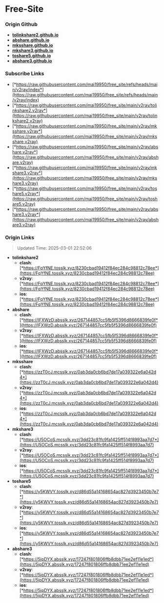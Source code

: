 # Free-Site

### Origin Github

- [**tolinkshare2.github.io**](https://github.com/tolinkshare2/tolinkshare2.github.io)
- [**abshare.github.io**](https://github.com/abshare/abshare.github.io)
- [**mksshare.github.io**](https://github.com/mksshare/mksshare.github.io)
- [**mkshare3.github.io**](https://github.com/mkshare3/mkshare3.github.io)
- [**toshare5.github.io**](https://github.com/toshare5/toshare5.github.io)
- [**abshare3.github.io**](https://github.com/abshare3/abshare3.github.io)

### Subscribe Links

- [*https://raw.githubusercontent.com/mai19950/free_site/refs/heads/main/v2ray/index*](https://raw.githubusercontent.com/mai19950/free_site/refs/heads/main/v2ray/index)
- [*https://raw.githubusercontent.com/mai19950/free_site/main/v2ray/tolinkshare2.v2ray*](https://raw.githubusercontent.com/mai19950/free_site/main/v2ray/tolinkshare2.v2ray)
- [*https://raw.githubusercontent.com/mai19950/free_site/main/v2ray/mksshare.v2ray*](https://raw.githubusercontent.com/mai19950/free_site/main/v2ray/mksshare.v2ray)
- [*https://raw.githubusercontent.com/mai19950/free_site/main/v2ray/abshare.v2ray*](https://raw.githubusercontent.com/mai19950/free_site/main/v2ray/abshare.v2ray)
- [*https://raw.githubusercontent.com/mai19950/free_site/main/v2ray/mkshare3.v2ray*](https://raw.githubusercontent.com/mai19950/free_site/main/v2ray/mkshare3.v2ray)
- [*https://raw.githubusercontent.com/mai19950/free_site/main/v2ray/toshare5.v2ray*](https://raw.githubusercontent.com/mai19950/free_site/main/v2ray/toshare5.v2ray)
- [*https://raw.githubusercontent.com/mai19950/free_site/main/v2ray/abshare3.v2ray*](https://raw.githubusercontent.com/mai19950/free_site/main/v2ray/abshare3.v2ray)

### Origin Links

> Updated Time: 2025-03-01 22:52:06

- **tolinkshare2**
  - **clash**: [*https://FqYfNE.tosslk.xyz/8230cbad19412f84ec284c98812c78ee*](https://FqYfNE.tosslk.xyz/8230cbad19412f84ec284c98812c78ee)
  - **v2ray**: [*https://FqYfNE.tosslk.xyz/8230cbad19412f84ec284c98812c78ee*](https://FqYfNE.tosslk.xyz/8230cbad19412f84ec284c98812c78ee)
  - **ios**: [*https://FqYfNE.tosslk.xyz/8230cbad19412f84ec284c98812c78ee*](https://FqYfNE.tosslk.xyz/8230cbad19412f84ec284c98812c78ee)
- **abshare**
  - **clash**: [*https://IFXWzD.absslk.xyz/267144857cc5fb5f5396d8666839fe0f*](https://IFXWzD.absslk.xyz/267144857cc5fb5f5396d8666839fe0f)
  - **v2ray**: [*https://IFXWzD.absslk.xyz/267144857cc5fb5f5396d8666839fe0f*](https://IFXWzD.absslk.xyz/267144857cc5fb5f5396d8666839fe0f)
  - **ios**: [*https://IFXWzD.absslk.xyz/267144857cc5fb5f5396d8666839fe0f*](https://IFXWzD.absslk.xyz/267144857cc5fb5f5396d8666839fe0f)
- **mksshare**
  - **clash**: [*https://zzT0cJ.mcsslk.xyz/0ab3da0cb6bd7de17a039322e6a042d4*](https://zzT0cJ.mcsslk.xyz/0ab3da0cb6bd7de17a039322e6a042d4)
  - **v2ray**: [*https://zzT0cJ.mcsslk.xyz/0ab3da0cb6bd7de17a039322e6a042d4*](https://zzT0cJ.mcsslk.xyz/0ab3da0cb6bd7de17a039322e6a042d4)
  - **ios**: [*https://zzT0cJ.mcsslk.xyz/0ab3da0cb6bd7de17a039322e6a042d4*](https://zzT0cJ.mcsslk.xyz/0ab3da0cb6bd7de17a039322e6a042d4)
- **mkshare3**
  - **clash**: [*https://U5OCoS.mcsslk.xyz/3dd23c81fc9fa1425ff514f8993aa7d7*](https://U5OCoS.mcsslk.xyz/3dd23c81fc9fa1425ff514f8993aa7d7)
  - **v2ray**: [*https://U5OCoS.mcsslk.xyz/3dd23c81fc9fa1425ff514f8993aa7d7*](https://U5OCoS.mcsslk.xyz/3dd23c81fc9fa1425ff514f8993aa7d7)
  - **ios**: [*https://U5OCoS.mcsslk.xyz/3dd23c81fc9fa1425ff514f8993aa7d7*](https://U5OCoS.mcsslk.xyz/3dd23c81fc9fa1425ff514f8993aa7d7)
- **toshare5**
  - **clash**: [*https://y5KWVY.tosslk.xyz/d86d55a14168654ac827d3923450b7e7*](https://y5KWVY.tosslk.xyz/d86d55a14168654ac827d3923450b7e7)
  - **v2ray**: [*https://y5KWVY.tosslk.xyz/d86d55a14168654ac827d3923450b7e7*](https://y5KWVY.tosslk.xyz/d86d55a14168654ac827d3923450b7e7)
  - **ios**: [*https://y5KWVY.tosslk.xyz/d86d55a14168654ac827d3923450b7e7*](https://y5KWVY.tosslk.xyz/d86d55a14168654ac827d3923450b7e7)
- **abshare3**
  - **clash**: [*https://5jpDYX.absslk.xyz/17247f801806ffb8dbb71ee2ef11e1ed*](https://5jpDYX.absslk.xyz/17247f801806ffb8dbb71ee2ef11e1ed)
  - **v2ray**: [*https://5jpDYX.absslk.xyz/17247f801806ffb8dbb71ee2ef11e1ed*](https://5jpDYX.absslk.xyz/17247f801806ffb8dbb71ee2ef11e1ed)
  - **ios**: [*https://5jpDYX.absslk.xyz/17247f801806ffb8dbb71ee2ef11e1ed*](https://5jpDYX.absslk.xyz/17247f801806ffb8dbb71ee2ef11e1ed)
